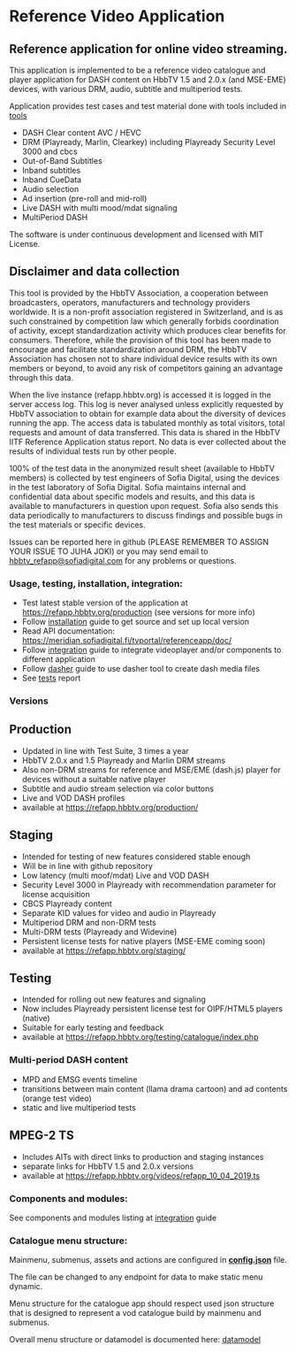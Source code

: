# Reference Video Application

## Reference application for online video streaming.
This application is implemented to be a reference video catalogue and player application 
for DASH content on HbbTV 1.5 and 2.0.x (and MSE-EME) devices, with various DRM, audio, subtitle and multiperiod tests. 

Application provides test cases and test material done with tools included in [tools]
- DASH Clear content AVC / HEVC
- DRM (Playready, Marlin, Clearkey) including Playready Security Level 3000 and cbcs
- Out-of-Band Subtitles
- Inband subtitles
- Inband CueData
- Audio selection
- Ad insertion (pre-roll and mid-roll)
- Live DASH with multi mood/mdat signaling
- MultiPeriod DASH

The software is under continuous development and licensed with MIT License.

## Disclaimer and data collection

This tool is provided by the HbbTV Association, a cooperation between broadcasters, operators, manufacturers and technology providers worldwide. It is a non-profit association registered in Switzerland, and is as such constrained by competition law which generally forbids coordination of activity, except standardization activity which produces clear benefits for consumers. Therefore, while the provision of this tool has been made to encourage and facilitate standardization around DRM, the HbbTV Association has chosen not to share individual device results with its own members or beyond, to avoid any risk of competitors gaining an advantage through this data.

When the live instance (refapp.hbbtv.org) is accessed it is logged in the server access log. This log is never analysed unless explicitly requested by HbbTV association to obtain for example data about the diversity of devices running the app.
The access data is tabulated monthly as total visitors, total requests and amount of data transferred. This data is shared in the HbbTV IITF Reference Application status report. No data is ever collected about the results of individual tests run by other people.

100% of the test data in the anonymized result sheet (available to HbbTV members) is collected by test engineers of Sofia Digital, using the devices in the test laboratory of Sofia Digital. Sofia maintains internal and confidential data about specific models and results, and this data is available to manufacturers in question upon request. Sofia also sends this data periodically to manufacturers to discuss findings and possible bugs in the test materials or specific devices.

Issues can be reported here in github (PLEASE REMEMBER TO ASSIGN YOUR ISSUE TO JUHA JOKI) or you may send email to hbbtv_refapp@sofiadigital.com for any problems or questions.

### Usage, testing, installation, integration:

 - Test latest stable version of the application at https://refapp.hbbtv.org/production (see versions for more info)
 - Follow [installation] guide to get source and set up local version
 - Read API documentation: https://meridian.sofiadigital.fi/tvportal/referenceapp/doc/
 - Follow [integration] guide to integrate videoplayer and/or components to different application
 - Follow [dasher] guide to use dasher tool to create dash media files
 - See [tests] report

### Versions

## Production
 - Updated in line with Test Suite, 3 times a year
 - HbbTV 2.0.x and 1.5 Playready and Marlin DRM streams 
 - Also non-DRM streams for reference and MSE/EME (dash.js) player for devices without a suitable native player
 - Subtitle and audio stream selection via color buttons
 - Live and VOD DASH profiles
 - available at https://refapp.hbbtv.org/production/
 
 ## Staging
 - Intended for testing of new features considered stable enough
 - Will be in line with github repository
 - Low latency (multi moof/mdat) Live and VOD DASH
 - Security Level 3000 in Playready with recommendation parameter for license acquisition
 - CBCS Playready content
 - Separate KID values for video and audio in Playready 
 - Multiperiod DRM and non-DRM tests
 - Multi-DRM tests (Playready and Widevine)
 - Persistent license tests for native players (MSE-EME coming soon)
 - available at https://refapp.hbbtv.org/staging/
 
  ## Testing
 - Intended for rolling out new features and signaling
 - Now includes Playready persistent license test for OIPF/HTML5 players (native)
 - Suitable for early testing and feedback
 - available at https://refapp.hbbtv.org/testing/catalogue/index.php
 
### Multi-period DASH content

 - MPD and EMSG events timeline
 - transitions between main content (llama drama cartoon) and ad contents (orange test video)
 - static and live multiperiod tests
 
 ## MPEG-2 TS
 - Includes AITs with direct links to production and staging instances
 - separate links for HbbTV 1.5 and 2.0.x versions
 - available at https://refapp.hbbtv.org/videos/refapp_10_04_2019.ts

### Components and modules:

See components and modules listing at [integration] guide

### Catalogue menu structure:

Mainmenu, submenus, assets and actions are configured in __[config.json]__ file. 

The file can be changed to any endpoint for data to make static menu dynamic.

Menu structure for the catalogue app should respect used json structure that 
is designed to represent a vod catalogue build by mainmenu and submenus. 

Overall menu structure or datamodel is documented here: [datamodel]

[//]: # (references)

[tools]: <https://github.com/HbbTV-Association/ReferenceApplication/tree/master/tools>
[integration]: <https://github.com/HbbTV-Association/ReferenceApplication/blob/master/doc/integration.md>
[installation]: <https://github.com/HbbTV-Association/ReferenceApplication/blob/master/doc/installation_testing.md>
[datamodel]: <https://github.com/HbbTV-Association/ReferenceApplication/blob/master/doc/datamodel.md>
[config.json]: <https://github.com/HbbTV-Association/ReferenceApplication/blob/master/src/catalogue/config.json>
[dasher]: <https://github.com/HbbTV-Association/ReferenceApplication/blob/master/doc/dasher.md>
[tests]: <https://github.com/HbbTV-Association/ReferenceApplication/blob/master/doc/refapp_test.txt>
